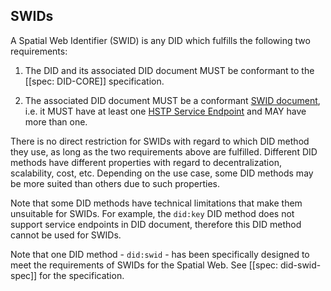 ## SWIDs

A Spatial Web Identifier (SWID) is any DID which fulfills the following two requirements:

1. The DID and its associated DID document MUST be conformant to the [[spec: DID-CORE]]
specification.

2. The associated DID document MUST be a conformant [SWID document](#swid-document), i.e. it MUST have at least
one [HSTP Service Endpoint](#hstp-service-endpoint-type) and MAY have more than one.

There is no direct restriction for SWIDs with regard to which DID method they use, as long as the two requirements
above are fulfilled. Different DID methods have different properties with regard to decentralization, scalability,
cost, etc. Depending on the use case, some DID methods may be more suited than others due to such properties.

Note that some DID methods have technical limitations that make them unsuitable for SWIDs. For example, the
`did:key` DID method does not support service endpoints in DID document, therefore this DID method cannot be used
for SWIDs.

Note that one DID method - `did:swid` - has been specifically designed to meet the requirements
of SWIDs for the Spatial Web. See [[spec: did-swid-spec]] for the specification.
